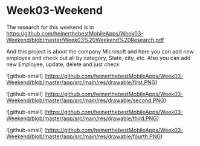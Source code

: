 # Week03-Weekend

The research for this weekend is in
https://github.com/heinerthebestMobileApps/Week03-Weekend/blob/master/Week03%20Weekend%20Research.pdf

And this project is about the company Microsoft and here you can add new employee and check out all by category, State, city, etc. 
Also you can add new Employee, update, delete and just check

![github-small]
(https://github.com/heinerthebestMobileApps/Week03-Weekend/blob/master/app/src/main/res/drawable/first.PNG)

![github-small]
(https://github.com/heinerthebestMobileApps/Week03-Weekend/blob/master/app/src/main/res/drawable/second.PNG)

![github-small]
(https://github.com/heinerthebestMobileApps/Week03-Weekend/blob/master/app/src/main/res/drawable/third.PNG)

![github-small]
(https://github.com/heinerthebestMobileApps/Week03-Weekend/blob/master/app/src/main/res/drawable/fourth.PNG)
